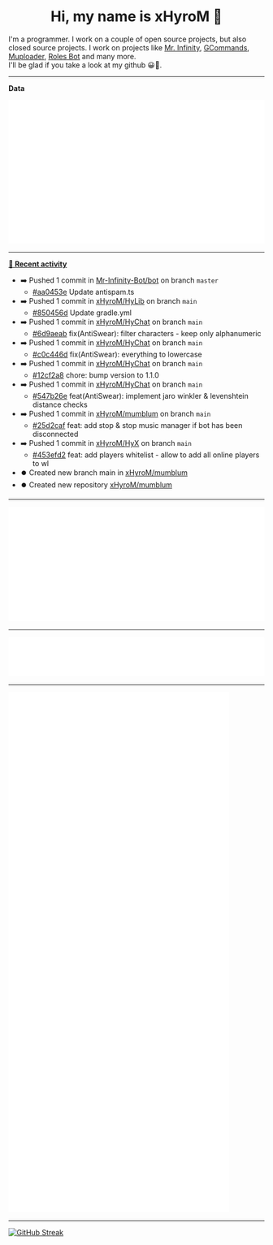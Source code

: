 <p align="center">
    <!-- <img src="https://avatars.githubusercontent.com/u/56601352" width="192" alt="hyro's pfp" /> -->
    <h1 align="center">Hi, my name is xHyroM 👋</h1>
</p>

I'm a programmer. I work on a couple of open source projects, but also closed source projects. I work on projects like [Mr. Infinity](https://discord.com/oauth2/authorize?client_id=720321585625694239&scope=bot%20applications.commands&permissions=8&redirect_uri=https://blobs.gq/imanager&prompt=consent&response_type=code), [GCommands](https://github.com/Garlic-Team/GCommands), [Muploader](https://github.com/xHyroM/Muploader), [Roles Bot](https://github.com/xHyroM/roles-bot) and many more.  
I'll be glad if you take a look at my github 😀👀.

___
**Data**

<img src="https://github.com/xHyroM/xHyroM/blob/master/.cache/base.svg">

___

**[📰 Recent activity](https://github.com/xHyroM)**
* ➡️ Pushed 1 commit in [Mr-Infinity-Bot/bot](https://github.com/Mr-Infinity-Bot/bot) on branch `master`
  * [#aa0453e](https://github.com/Mr-Infinity-Bot/bot/commit/aa0453e) Update antispam.ts
* ➡️ Pushed 1 commit in [xHyroM/HyLib](https://github.com/xHyroM/HyLib) on branch `main`
  * [#850456d](https://github.com/xHyroM/HyLib/commit/850456d) Update gradle.yml
* ➡️ Pushed 1 commit in [xHyroM/HyChat](https://github.com/xHyroM/HyChat) on branch `main`
  * [#6d9aeab](https://github.com/xHyroM/HyChat/commit/6d9aeab) fix(AntiSwear): filter characters - keep only alphanumeric
* ➡️ Pushed 1 commit in [xHyroM/HyChat](https://github.com/xHyroM/HyChat) on branch `main`
  * [#c0c446d](https://github.com/xHyroM/HyChat/commit/c0c446d) fix(AntiSwear): everything to lowercase
* ➡️ Pushed 1 commit in [xHyroM/HyChat](https://github.com/xHyroM/HyChat) on branch `main`
  * [#12cf2a8](https://github.com/xHyroM/HyChat/commit/12cf2a8) chore: bump version to 1.1.0
* ➡️ Pushed 1 commit in [xHyroM/HyChat](https://github.com/xHyroM/HyChat) on branch `main`
  * [#547b26e](https://github.com/xHyroM/HyChat/commit/547b26e) feat(AntiSwear): implement jaro winkler &amp; levenshtein distance checks
* ➡️ Pushed 1 commit in [xHyroM/mumblum](https://github.com/xHyroM/mumblum) on branch `main`
  * [#25d2caf](https://github.com/xHyroM/mumblum/commit/25d2caf) feat: add stop &amp; stop music manager if bot has been disconnected
* ➡️ Pushed 1 commit in [xHyroM/HyX](https://github.com/xHyroM/HyX) on branch `main`
  * [#453efd2](https://github.com/xHyroM/HyX/commit/453efd2) feat: add players whitelist - allow to add all online players to wl
* ⏺️ Created new branch main in [xHyroM/mumblum](https://github.com/xHyroM/mumblum)
* ⏺️ Created new repository  [xHyroM/mumblum](https://github.com/xHyroM/mumblum)


___

<img src="https://github.com/xHyroM/xHyroM/blob/master/.cache/isocalendar.svg">

___

<img src="https://github.com/xHyroM/xHyroM/blob/master/.cache/languages.svg">

___

<img src="https://github.com/xHyroM/xHyroM/blob/master/.cache/achievements.svg">

___

[![GitHub Streak](https://github-readme-streak-stats.herokuapp.com?user=xHyroM&theme=dark&hide_border=true&date_format=M%20j%5B%2C%20Y%5D)](https://git.io/streak-stats)
